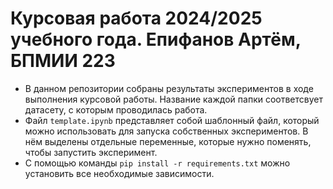 # Курсовая работа 2024/2025 учебного года. Епифанов Артём, БПМИИ 223

- В данном репозитории собраны результаты экспериментов в ходе выполнения курсовой работы. Название каждой папки соответсвует датасету, с которым проводилась работа. 
- Файл `template.ipynb` представляет собой шаблонный файл, который можно использовать для запуска собственных экспериментов. В нём выделены отдельные переменные, которые нужно поменять, чтобы запустить эксперимент.
- С помощью команды `pip install -r requirements.txt` можно установить все необходимые зависимости.